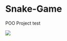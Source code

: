 # Snake-Game

POO Project test <br>

<img src="https://media.discordapp.net/attachments/570028463592046593/996413717606580274/unknown.png">
